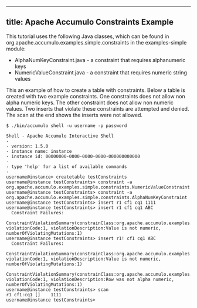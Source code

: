 <!--
Licensed to the Apache Software Foundation (ASF) under one or more
contributor license agreements.  See the NOTICE file distributed with
this work for additional information regarding copyright ownership.
The ASF licenses this file to You under the Apache License, Version 2.0
(the "License"); you may not use this file except in compliance with
the License.  You may obtain a copy of the License at

    http://www.apache.org/licenses/LICENSE-2.0

Unless required by applicable law or agreed to in writing, software
distributed under the License is distributed on an "AS IS" BASIS,
WITHOUT WARRANTIES OR CONDITIONS OF ANY KIND, either express or implied.
See the License for the specific language governing permissions and
limitations under the License.
-->
---
title: Apache Accumulo Constraints Example
---

This tutorial uses the following Java classes, which can be found in org.apache.accumulo.examples.simple.constraints in the examples-simple module:

 * AlphaNumKeyConstraint.java - a constraint that requires alphanumeric keys
 * NumericValueConstraint.java - a constraint that requires numeric string values

This an example of how to create a table with constraints. Below a table is
created with two example constraints. One constraints does not allow non alpha
numeric keys. The other constraint does not allow non numeric values. Two
inserts that violate these constraints are attempted and denied. The scan at
the end shows the inserts were not allowed.

    $ ./bin/accumulo shell -u username -p password

    Shell - Apache Accumulo Interactive Shell
    -
    - version: 1.5.0
    - instance name: instance
    - instance id: 00000000-0000-0000-0000-000000000000
    -
    - type 'help' for a list of available commands
    -
    username@instance> createtable testConstraints
    username@instance testConstraints> constraint -a org.apache.accumulo.examples.simple.constraints.NumericValueConstraint
    username@instance testConstraints> constraint -a org.apache.accumulo.examples.simple.constraints.AlphaNumKeyConstraint
    username@instance testConstraints> insert r1 cf1 cq1 1111
    username@instance testConstraints> insert r1 cf1 cq1 ABC
      Constraint Failures:
          ConstraintViolationSummary(constrainClass:org.apache.accumulo.examples.simple.constraints.NumericValueConstraint, violationCode:1, violationDescription:Value is not numeric, numberOfViolatingMutations:1)
    username@instance testConstraints> insert r1! cf1 cq1 ABC
      Constraint Failures:
          ConstraintViolationSummary(constrainClass:org.apache.accumulo.examples.simple.constraints.NumericValueConstraint, violationCode:1, violationDescription:Value is not numeric, numberOfViolatingMutations:1)
          ConstraintViolationSummary(constrainClass:org.apache.accumulo.examples.simple.constraints.AlphaNumKeyConstraint, violationCode:1, violationDescription:Row was not alpha numeric, numberOfViolatingMutations:1)
    username@instance testConstraints> scan
    r1 cf1:cq1 []    1111
    username@instance testConstraints>

